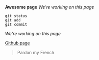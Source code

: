 **Awesome page**
*We're working on this page*

```
git status
git add 
git commit
```

*We're working on this page*

[Github page](https://github.com/choff999/phase-0-gps-1/pull/1)
> Pardon my French

